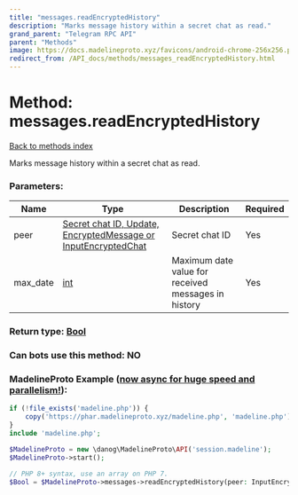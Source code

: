 ```yaml
---
title: "messages.readEncryptedHistory"
description: "Marks message history within a secret chat as read."
grand_parent: "Telegram RPC API"
parent: "Methods"
image: https://docs.madelineproto.xyz/favicons/android-chrome-256x256.png
redirect_from: /API_docs/methods/messages_readEncryptedHistory.html
---
```

# Method: messages.readEncryptedHistory
[Back to methods index](index.html)



Marks message history within a secret chat as read.

### Parameters:

| Name     |    Type       | Description | Required |
|----------|---------------|-------------|----------|
|peer|[Secret chat ID, Update, EncryptedMessage or InputEncryptedChat](/API_docs/types/InputEncryptedChat.html) | Secret chat ID | Yes|
|max\_date|[int](/API_docs/types/int.html) | Maximum date value for received messages in history | Yes|


### Return type: [Bool](/API_docs/types/Bool.html)

### Can bots use this method: **NO**


### MadelineProto Example ([now async for huge speed and parallelism!](https://docs.madelineproto.xyz/docs/ASYNC.html)):


```php
if (!file_exists('madeline.php')) {
    copy('https://phar.madelineproto.xyz/madeline.php', 'madeline.php');
}
include 'madeline.php';

$MadelineProto = new \danog\MadelineProto\API('session.madeline');
$MadelineProto->start();

// PHP 8+ syntax, use an array on PHP 7.
$Bool = $MadelineProto->messages->readEncryptedHistory(peer: InputEncryptedChat, max_date: int, );
```

